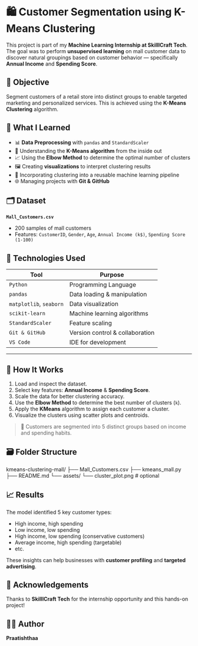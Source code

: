# 🛍️ Customer Segmentation using K-Means Clustering

This project is part of my **Machine Learning Internship at SkilllCraft Tech**.  
The goal was to perform **unsupervised learning** on mall customer data to discover natural groupings based on customer behavior — specifically **Annual Income** and **Spending Score**.


## 📌 Objective

Segment customers of a retail store into distinct groups to enable targeted marketing and personalized services. This is achieved using the **K-Means Clustering** algorithm.

## 🧠 What I Learned

- 📊 **Data Preprocessing** with `pandas` and `StandardScaler`
- 🧮 Understanding the **K-Means algorithm** from the inside out
- 📈 Using the **Elbow Method** to determine the optimal number of clusters
- 🖼️ Creating **visualizations** to interpret clustering results
- 🔁 Incorporating clustering into a reusable machine learning pipeline
- 🌐 Managing projects with **Git & GitHub**


## 🗂️ Dataset

**`Mall_Customers.csv`**  
- 200 samples of mall customers  
- Features: `CustomerID`, `Gender`, `Age`, `Annual Income (k$)`, `Spending Score (1-100)`


## 🔧 Technologies Used

| Tool | Purpose |
|------|---------|
| `Python` | Programming Language |
| `pandas` | Data loading & manipulation |
| `matplotlib`, `seaborn` | Data visualization |
| `scikit-learn` | Machine learning algorithms |
| `StandardScaler` | Feature scaling |
| `Git & GitHub` | Version control & collaboration |
| `VS Code` | IDE for development |

---

## 🚀 How It Works

1. Load and inspect the dataset.
2. Select key features: **Annual Income** & **Spending Score**.
3. Scale the data for better clustering accuracy.
4. Use the **Elbow Method** to determine the best number of clusters (`k`).
5. Apply the **KMeans** algorithm to assign each customer a cluster.
6. Visualize the clusters using scatter plots and centroids.


> 🎯 Customers are segmented into 5 distinct groups based on income and spending habits.


## 🗃️ Folder Structure


kmeans-clustering-mall/
├── Mall\_Customers.csv
├── kmeans\_mall.py
├── README.md
└── assets/
└── cluster\_plot.png  # optional

## 📈 Results

The model identified 5 key customer types:
- High income, high spending
- Low income, low spending
- High income, low spending (conservative customers)
- Average income, high spending (targetable)
- etc.

These insights can help businesses with **customer profiling** and **targeted advertising**.

## 🤝 Acknowledgements

Thanks to **SkilllCraft Tech** for the internship opportunity and this hands-on project!


## 🧑‍💻 Author

**Praatishthaa**  
